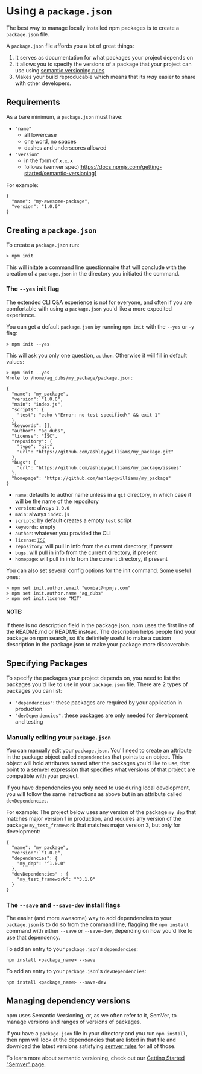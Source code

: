 <!--
title: 05 - Using a `package.json`
featured: true
-->

# Using a `package.json`

The best way to manage locally installed npm packages is to create a
`package.json` file. 

A `package.json` file affords you a lot of great things:

1. It serves as documentation for what packages your project depends on
2. It allows you to specify the versions of a package that your project
can use using [semantic versioning rules][1]
3. Makes your build reproducable which means that its *way* easier
to share with other developers.

## Requirements

As a bare minimum, a `package.json` must have:

- `"name"`
  - all lowercase
  - one word, no spaces
  - dashes and underscores allowed
- `"version"`
  - in the form of `x.x.x`
  - follows (semver spec)[https://docs.npmjs.com/getting-started/semantic-versioning]

For example:

```
{
  "name": "my-awesome-package",
  "version": "1.0.0"
}
```

## Creating a `package.json`

To create a `package.json` run:

```
> npm init
```

This will initate a command line questionnaire that will conclude with the 
creation of a `package.json` in the directory you initiated the command.

### The `--yes` init flag

The extended CLI Q&A experience is not for everyone, and often if you are
comfortable with using a `package.json` you'd like a more expedited
experience. 

You can get a default `package.json` by running `npm init` with the `--yes`
or `-y` flag:

```
> npm init --yes
```

This will ask you only one question, `author`. Otherwise it will fill in default
values: 

```
> npm init --yes
Wrote to /home/ag_dubs/my_package/package.json:

{
  "name": "my_package",
  "version": "1.0.0",
  "main": "index.js",
  "scripts": {
    "test": "echo \"Error: no test specified\" && exit 1"
  },
  "keywords": [],
  "author": "ag_dubs",
  "license": "ISC",
  "repository": {
    "type": "git",
    "url": "https://github.com/ashleygwilliams/my_package.git"
  },
  "bugs": {
    "url": "https://github.com/ashleygwilliams/my_package/issues"
  },
  "homepage": "https://github.com/ashleygwilliams/my_package"
}
```

- `name`: defaults to author name unless in a `git` directory, in which case it
    will be the name of the repository
- `version`: always `1.0.0`
- `main`: always `index.js`
- `scripts`: by default creates a empty `test` script
- `keywords`: empty
- `author`: whatever you provided the CLI
- `license`: [`ISC`][2]
- `repository`: will pull in info from the current directory, if present
- `bugs`: will pull in info from the current directory, if present
- `homepage`: will pull in info from the current directory, if present

You can also set several config options for the init command. Some useful ones:


```
> npm set init.author.email "wombat@npmjs.com"
> npm set init.author.name "ag_dubs"
> npm set init.license "MIT"
```

#### NOTE:
If there is no description field in the package.json, npm uses the first line of the README.md or README instead. The description helps people find your package on npm search, so it's definitely useful to make a custom description in the package.json to make your package more discoverable.

## Specifying Packages

To specify the packages your project depends on, you need to 
list the packages you'd like to use in your `package.json` file. There are
2 types of packages you can list:

- `"dependencies"`: these packages are required by your application in production
- `"devDependencies"`: these packages are only needed for development and testing

### Manually editing your `package.json`

You can manually edit your `package.json`. You'll need to create an attribute
in the package object called `dependencies` that points to an object. This object
will hold attributes named after the packages you'd like to use, that point to a 
[semver][1] expression that specifies what versions of that project are 
compatible with your project.

If you have dependencies you only need to use during local development, you will
follow the same instructions as above but in an attribute called `devDependencies`.

For example: The project below uses any version of the package `my_dep` that matches
major version 1 in production, and requires any version of the package `my_test_framework`
that matches major version 3, but only for development:

```
{
  "name": "my_package",
  "version": "1.0.0",
  "dependencies": {
    "my_dep": "^1.0.0"
  },
  "devDependencies" : {
    "my_test_framework": "^3.1.0"
  }
}
```

### The `--save` and `--save-dev` install flags

The easier (and more awesome) way to add dependencies to your `package.json` is to do
so from the command line, flagging the `npm install` command with either `--save` or
`--save-dev`, depending on how you'd like to use that dependency.

To add an entry to your `package.json`'s `dependencies`:

```
npm install <package_name> --save
```

To add an entry to your `package.json`'s `devDependencies`:

```
npm install <package_name> --save-dev
```

## Managing dependency versions 

npm uses Semantic Versioning, or, as we often refer to it, SemVer, to manage versions
and ranges of versions of packages.

If you have a `package.json` file in your directory and you run
`npm install`, then npm will look at the dependencies that are listed in
that file and download the latest versions satisfying [semver rules][1]
for all of those.

To learn more about semantic versioning, check out our [Getting Started "Semver" page][1].

[1]: /getting-started/semantic-versioning
[2]: https://opensource.org/licenses/ISC

